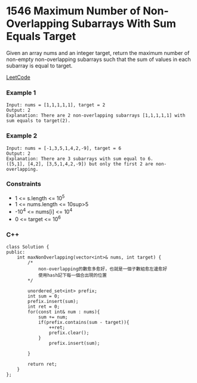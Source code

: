# 1546 Maximum Number of Non-Overlapping Subarrays With Sum Equals Target

Given an array nums and an integer target, return the maximum number of non-empty non-overlapping subarrays such that the sum of values in each subarray is equal to target.

[LeetCode](https://leetcode.cn/problems/maximum-number-of-non-overlapping-subarrays-with-sum-equals-target/)

### Example 1

```
Input: nums = [1,1,1,1,1], target = 2
Output: 2
Explanation: There are 2 non-overlapping subarrays [1,1,1,1,1] with sum equals to target(2).
```

### Example 2

```
Input: nums = [-1,3,5,1,4,2,-9], target = 6
Output: 2
Explanation: There are 3 subarrays with sum equal to 6.
([5,1], [4,2], [3,5,1,4,2,-9]) but only the first 2 are non-overlapping.
```
 

### Constraints

* 1 <= s.length <= 10<sup>5</sup>
* 1 <= nums.length <= 10sup>5</sup>
* -10<sup>4</sup> <= nums[i] <= 10<sup>4</sup>
* 0 <= target <= 10<sup>6</sup>

### C++ 

```
class Solution {
public:
    int maxNonOverlapping(vector<int>& nums, int target) {
        /*
            non-overlapping的數愈多愈好，也就是一個子數組愈左邊愈好
            使用hash記下每一個合出現的位置
        */

        unordered_set<int> prefix;
        int sum = 0;
        prefix.insert(sum);        
        int ret = 0;
        for(const int& num : nums){
            sum += num;
            if(prefix.contains(sum - target)){
                ++ret;
                prefix.clear();
            }
                prefix.insert(sum);

        }

        return ret;
    }
};
```